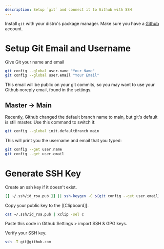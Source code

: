 ```yaml
---
description: Setup `git` and connect it to Github with SSH
---
```


Install `git` with your distro's package manager.
Make sure you have a [Github](https://github.com) account.

# Setup Git Email and Username
Give Git your name and email
```sh
git config --global user.name "Your Name"
git config --global user.email "Your Email"
```
This email will be public on your git commits, so you may want to use your Github noreply email, found in the settings.

## Master -> Main
Recently, Github changed the default branch name to main, but git's default is still master. Use this command to switch it:
```sh
git config --global init.defaultBranch main
```

This will print you the username and email that you typed:
```sh
git config --get user.name
git config --get user.email
```

# Generate SSH Key
Create an ssh key if it doesn't exist.
```sh
[[ ~/.ssh/id_rsa.pub ]] || ssh-keygen -C $(git config --get user.email)
```

Copy your public key to the [[Clipboard]].
```sh
cat ~/.ssh/id_rsa.pub | xclip -sel c
```

Paste this code in Github Settings > import SSH & GPG keys.

Verify your SSH key.
```sh
ssh -T git@github.com
```

